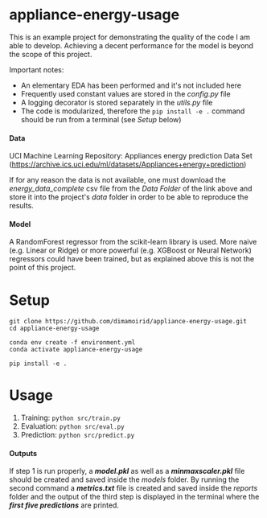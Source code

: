 # appliance-energy-usage 

This is an example project for demonstrating the quality of the 
code I am able to develop. Achieving a decent performance for the 
model is beyond the scope of this project.

Important notes:
- An elementary EDA has been performed and it's not included here
- Frequently used constant values are stored in the _config.py_ file
- A logging decorator is stored separately in the _utils.py_ file
- The code is modularized, therefore the `pip install -e .` command
should be run from a terminal (see _Setup_ below)

#### Data
UCI Machine Learning Repository: Appliances energy prediction Data Set 
(https://archive.ics.uci.edu/ml/datasets/Appliances+energy+prediction)

If for any reason the data is not available, one must download the 
_energy_data_complete_ csv file from the _Data Folder_ of the link 
above and store it into the project's _data_ folder in order to be able 
to reproduce the results.

#### Model
A RandomForest regressor from the scikit-learn library is used.
More naive (e.g. Linear or Ridge) or more powerful (e.g. XGBoost 
or Neural Network) regressors could have been trained, but as 
explained above this is not the point of this project.

# Setup
```
git clone https://github.com/dimamoirid/appliance-energy-usage.git
cd appliance-energy-usage

conda env create -f environment.yml
conda activate appliance-energy-usage

pip install -e .
```

# Usage
1. Training: `python src/train.py`
2. Evaluation: `python src/eval.py`
3. Prediction: `python src/predict.py`

#### Outputs
If step 1 is run properly, a ___model.pkl___ as well as a 
___minmaxscaler.pkl___ file should be created and saved inside 
the _models_ folder. By running the second command a 
___metrics.txt___ file is created and saved inside the _reports_ 
folder and the output of the third step is displayed in the 
terminal where the ___first five predictions___ are printed.
